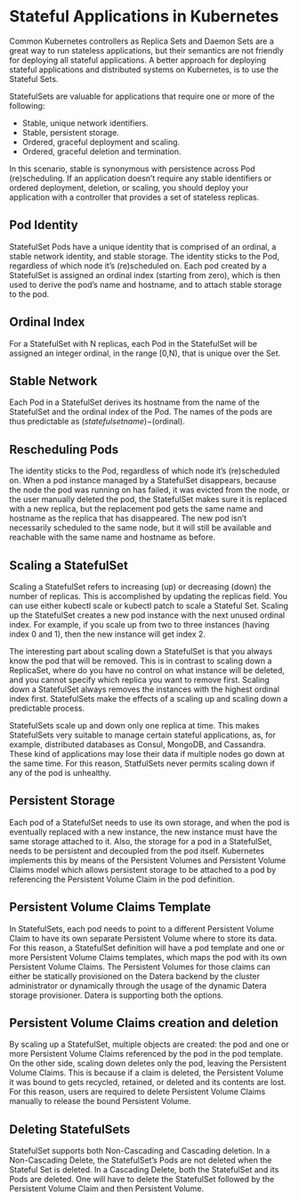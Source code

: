 # Stateful Applications in Kubernetes
Common Kubernetes controllers as Replica Sets and Daemon Sets are a great way to run stateless applications, but their semantics are not friendly for deploying all stateful applications. A better approach for deploying stateful applications and distributed systems on Kubernetes, is to use the Stateful Sets. 

StatefulSets are valuable for applications that require one or more of the following:

  * Stable, unique network identifiers.
  * Stable, persistent storage.
  * Ordered, graceful deployment and scaling.
  * Ordered, graceful deletion and termination.

In this scenario, stable is synonymous with persistence across Pod (re)scheduling. If an application doesn’t require any stable identifiers or ordered deployment, deletion, or scaling, you should deploy your application with a controller that provides a set of stateless replicas.

## Pod Identity
StatefulSet Pods have a unique identity that is comprised of an ordinal, a stable network identity, and stable storage. The identity sticks to the Pod, regardless of which node it’s (re)scheduled on. Each pod created by a StatefulSet is assigned an ordinal index (starting from zero), which is then used to derive the pod’s name and hostname, and to attach stable storage to the pod. 	

## Ordinal Index
For a StatefulSet with N replicas, each Pod in the StatefulSet will be assigned an integer ordinal, in the range [0,N), that is unique over the Set. 

## Stable Network 
Each Pod in a StatefulSet derives its hostname from the name of the StatefulSet and the ordinal index of the Pod. The names of the pods are thus predictable as $(statefulset name)-$(ordinal). 

## Rescheduling Pods
The identity sticks to the Pod, regardless of which node it’s (re)scheduled on. When a pod instance managed by a StatefulSet disappears, because the node the pod was running on has failed, it was evicted from the node, or the user manually deleted the pod, the StatefulSet makes sure it is replaced with a new replica, but the replacement pod gets the same name and hostname as the replica that has disappeared. The new pod isn’t necessarily scheduled to the same node, but it will still be available and reachable with the same name and hostname as before. 

## Scaling a StatefulSet
Scaling a StatefulSet refers to increasing (up) or decreasing (down) the number of replicas. This is accomplished by updating the replicas field. You can use either kubectl scale or kubectl patch to scale a Stateful Set. Scaling up the StatefulSet creates a new pod instance with the next unused ordinal index. For example, if you scale up from two to three instances (having index 0 and 1), then the new instance will get index 2.

The interesting part about scaling down a StatefulSet is that you always know the pod that will be removed. This is in contrast to scaling down a ReplicaSet, where do you have no control on what instance will be deleted, and you cannot specify which replica you want to remove first. Scaling down a StatefulSet always removes the instances with the highest ordinal index first. StatefulSets make the effects of a scaling up and scaling down a predictable process.

StatefulSets scale up and down only one replica at time. This makes StatefulSets very suitable to manage certain stateful applications, as, for example, distributed databases as Consul, MongoDB, and Cassandra. These kind of applications may lose their data if multiple nodes go down at the same time. For this reason, StatfulSets never permits scaling down if any of the pod is unhealthy.

## Persistent Storage
Each pod of a StatefulSet needs to use its own storage, and when the pod is eventually replaced with a new instance, the new instance must have the same storage attached to it. Also, the storage for a pod in a StatefulSet, needs to be persistent and decoupled from the pod itself. Kubernetes implements this by means of the Persistent Volumes and Persistent Volume Claims model which allows persistent storage to be attached to a pod by referencing the Persistent Volume Claim in the pod definition. 

## Persistent Volume Claims Template
In StatefulSets, each pod needs to point to a different Persistent Volume Claim to have its own separate Persistent Volume where to store its data. For this reason, a StatefulSet definition will have a pod template and one or more Persistent Volume Claims templates, which maps the pod with its own Persistent Volume Claims. The Persistent Volumes for those claims can either be statically provisioned on the Datera backend by the cluster administrator or dynamically through the usage of the dynamic Datera storage provisioner. Datera is supporting both the options.

## Persistent Volume Claims creation and deletion
By scaling up a StatefulSet, multiple objects are created: the pod and one or more Persistent Volume Claims referenced by the pod in the pod template. On the other side, scaling down deletes only the pod, leaving the Persistent Volume Claims. This is because if a claim is deleted, the Persistent Volume it was bound to gets recycled, retained, or deleted and its contents are lost. For this reason, users are required to delete Persistent Volume Claims manually to release the bound Persistent Volume.

## Deleting StatefulSets
StatefulSet supports both Non-Cascading and Cascading deletion. In a Non-Cascading Delete, the StatefulSet’s Pods are not deleted when the Stateful Set is deleted. In a Cascading Delete, both the StatefulSet and its Pods are deleted. One will have to delete the StatefulSet followed by the Persistent Volume Claim and then Persistent Volume. 
